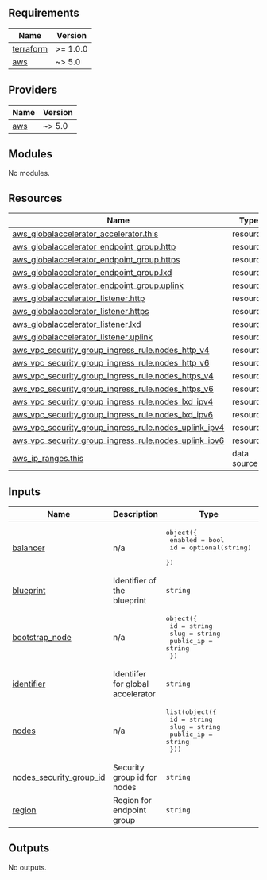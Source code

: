 <!-- BEGIN_TF_DOCS -->
## Requirements

| Name | Version |
|------|---------|
| <a name="requirement_terraform"></a> [terraform](#requirement\_terraform) | >= 1.0.0 |
| <a name="requirement_aws"></a> [aws](#requirement\_aws) | ~> 5.0 |

## Providers

| Name | Version |
|------|---------|
| <a name="provider_aws"></a> [aws](#provider\_aws) | ~> 5.0 |

## Modules

No modules.

## Resources

| Name | Type |
|------|------|
| [aws_globalaccelerator_accelerator.this](https://registry.terraform.io/providers/hashicorp/aws/latest/docs/resources/globalaccelerator_accelerator) | resource |
| [aws_globalaccelerator_endpoint_group.http](https://registry.terraform.io/providers/hashicorp/aws/latest/docs/resources/globalaccelerator_endpoint_group) | resource |
| [aws_globalaccelerator_endpoint_group.https](https://registry.terraform.io/providers/hashicorp/aws/latest/docs/resources/globalaccelerator_endpoint_group) | resource |
| [aws_globalaccelerator_endpoint_group.lxd](https://registry.terraform.io/providers/hashicorp/aws/latest/docs/resources/globalaccelerator_endpoint_group) | resource |
| [aws_globalaccelerator_endpoint_group.uplink](https://registry.terraform.io/providers/hashicorp/aws/latest/docs/resources/globalaccelerator_endpoint_group) | resource |
| [aws_globalaccelerator_listener.http](https://registry.terraform.io/providers/hashicorp/aws/latest/docs/resources/globalaccelerator_listener) | resource |
| [aws_globalaccelerator_listener.https](https://registry.terraform.io/providers/hashicorp/aws/latest/docs/resources/globalaccelerator_listener) | resource |
| [aws_globalaccelerator_listener.lxd](https://registry.terraform.io/providers/hashicorp/aws/latest/docs/resources/globalaccelerator_listener) | resource |
| [aws_globalaccelerator_listener.uplink](https://registry.terraform.io/providers/hashicorp/aws/latest/docs/resources/globalaccelerator_listener) | resource |
| [aws_vpc_security_group_ingress_rule.nodes_http_v4](https://registry.terraform.io/providers/hashicorp/aws/latest/docs/resources/vpc_security_group_ingress_rule) | resource |
| [aws_vpc_security_group_ingress_rule.nodes_http_v6](https://registry.terraform.io/providers/hashicorp/aws/latest/docs/resources/vpc_security_group_ingress_rule) | resource |
| [aws_vpc_security_group_ingress_rule.nodes_https_v4](https://registry.terraform.io/providers/hashicorp/aws/latest/docs/resources/vpc_security_group_ingress_rule) | resource |
| [aws_vpc_security_group_ingress_rule.nodes_https_v6](https://registry.terraform.io/providers/hashicorp/aws/latest/docs/resources/vpc_security_group_ingress_rule) | resource |
| [aws_vpc_security_group_ingress_rule.nodes_lxd_ipv4](https://registry.terraform.io/providers/hashicorp/aws/latest/docs/resources/vpc_security_group_ingress_rule) | resource |
| [aws_vpc_security_group_ingress_rule.nodes_lxd_ipv6](https://registry.terraform.io/providers/hashicorp/aws/latest/docs/resources/vpc_security_group_ingress_rule) | resource |
| [aws_vpc_security_group_ingress_rule.nodes_uplink_ipv4](https://registry.terraform.io/providers/hashicorp/aws/latest/docs/resources/vpc_security_group_ingress_rule) | resource |
| [aws_vpc_security_group_ingress_rule.nodes_uplink_ipv6](https://registry.terraform.io/providers/hashicorp/aws/latest/docs/resources/vpc_security_group_ingress_rule) | resource |
| [aws_ip_ranges.this](https://registry.terraform.io/providers/hashicorp/aws/latest/docs/data-sources/ip_ranges) | data source |

## Inputs

| Name | Description | Type | Default | Required |
|------|-------------|------|---------|:--------:|
| <a name="input_balancer"></a> [balancer](#input\_balancer) | n/a | <pre>object({<br>    enabled = bool<br>    id      = optional(string)<br>  })</pre> | n/a | yes |
| <a name="input_blueprint"></a> [blueprint](#input\_blueprint) | Identifier of the blueprint | `string` | n/a | yes |
| <a name="input_bootstrap_node"></a> [bootstrap\_node](#input\_bootstrap\_node) | n/a | <pre>object({<br>    id        = string<br>    slug      = string<br>    public_ip = string<br>  })</pre> | n/a | yes |
| <a name="input_identifier"></a> [identifier](#input\_identifier) | Identiifer for global accelerator | `string` | n/a | yes |
| <a name="input_nodes"></a> [nodes](#input\_nodes) | n/a | <pre>list(object({<br>    id        = string<br>    slug      = string<br>    public_ip = string<br>  }))</pre> | n/a | yes |
| <a name="input_nodes_security_group_id"></a> [nodes\_security\_group\_id](#input\_nodes\_security\_group\_id) | Security group id for nodes | `string` | n/a | yes |
| <a name="input_region"></a> [region](#input\_region) | Region for endpoint group | `string` | n/a | yes |

## Outputs

No outputs.
<!-- END_TF_DOCS -->